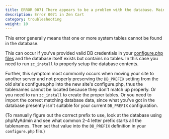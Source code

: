 ```yaml
---
title: ERROR 0071 There appears to be a problem with the database. Maintenance is required.
description: Error 0071 in Zen Cart
category: troubleshooting 
weight: 10
---
```


This error generally means that one or more system tables cannot be found in the database.

This can occur if you've provided valid DB credentials in your [configure.php files](/user/miscellaneous/configure/) and the database itself exists but contains no tables. In this case you need to run `zc_install` to properly setup the database contents.

Further, this symptom most commonly occurs when moving your site to another server and not properly preserving the `DB_PREFIX` setting from the old site's configure.php into the new site's configure.php, thus the tablenames cannot be located because they don't match up properly. Or you need to run `zc_install` to create the proper tables. Or you need to import the correct matching database data, since what you've got in the database presently isn't suitable for your current `DB_PREFIX` configuration.

(To manually figure out the correct prefix to use, look at the database using phpMyAdmin and see what common 2-4 letter prefix starts all the tablenames. Then set that value into the `DB_PREFIX` definition in your `configure.php` file.)

